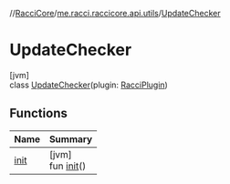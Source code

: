 //[RacciCore](../../../index.md)/[me.racci.raccicore.api.utils](../index.md)/[UpdateChecker](index.md)

# UpdateChecker

[jvm]\
class [UpdateChecker](index.md)(plugin: [RacciPlugin](../../me.racci.raccicore/-racci-plugin/index.md))

## Functions

| Name | Summary |
|---|---|
| [init](init.md) | [jvm]<br>fun [init](init.md)() |
